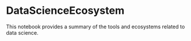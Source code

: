 # DataScienceEcosystem
This notebook provides a summary of the tools and ecosystems related to data science.
